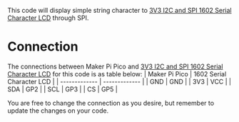 This code will display simple string character to [3V3 I2C and SPI 1602 Serial Character LCD](https://cytron.io/p-3v3-i2c-and-spi-1602-serial-character-lcd) through SPI.

# Connection  

The connections between Maker Pi Pico and [3V3 I2C and SPI 1602 Serial Character LCD](https://cytron.io/p-3v3-i2c-and-spi-1602-serial-character-lcd) for this code is as table below:
| Maker Pi Pico  | 1602 Serial Character LCD |
| ------------- | ------------- |
| GND  | GND  |
| 3V3  | VCC  |
| SDA  | GP2  |
| SCL  | GP3  |
| CS  | GP5  |

You are free to change the connection as you desire, but remember to update the changes on your code.

